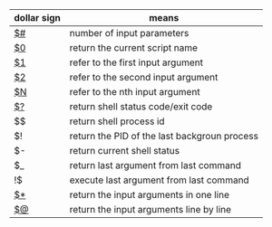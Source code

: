 | dollar sign | means |
| -- | -- |
| [$#](../script/dollars.sh) | number of input parameters |
| [$0](../script/dollars.sh) | return the current script name |
| [$1](../script/dollars.sh) | refer to the first input argument |
| [$2](../script/dollars.sh) | refer to the second input argument |
| [$N](../script/dollars.sh) | refer to the nth input argument |
| [$?](../script/dollars.sh) | return shell status code/exit code |
| $$ | return shell process id |
| $! | return the PID of the last backgroun process |
| $- | return current shell status |
| $_ | return last argument from last command |
| !$ | execute last argument from last command |
| [$*](../script/dollar@*.sh) | return the input arguments in one line | 
| [$@](../script/dollar@*.sh) | return the input arguments line by line |